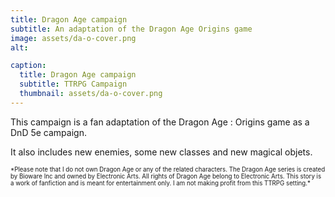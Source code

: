 ```yaml
---
title: Dragon Age campaign
subtitle: An adaptation of the Dragon Age Origins game
image: assets/da-o-cover.png
alt: 

caption:
  title: Dragon Age campaign
  subtitle: TTRPG Campaign
  thumbnail: assets/da-o-cover.png
---
```


This campaign is a fan adaptation of the Dragon Age : Origins game as a DnD 5e campaign.

It also includes new enemies, some new classes and new magical objets.

<sub>
<sup>
*Please note that I do not own Dragon Age or any of the related characters. The Dragon Age series is created by Bioware Inc and owned by Electronic Arts. All rights of Dragon Age belong to Electronic Arts. This story is a work of fanfiction and is meant for entertainment only. I am not making profit from this TTRPG setting.*
</sup>
</sub>